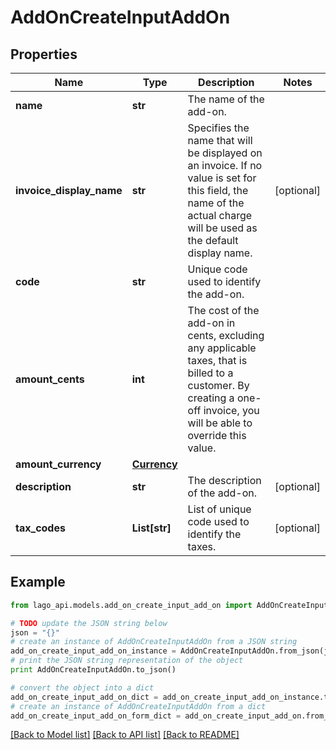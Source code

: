 # AddOnCreateInputAddOn


## Properties

Name | Type | Description | Notes
------------ | ------------- | ------------- | -------------
**name** | **str** | The name of the add-on. | 
**invoice_display_name** | **str** | Specifies the name that will be displayed on an invoice. If no value is set for this field, the name of the actual charge will be used as the default display name. | [optional] 
**code** | **str** | Unique code used to identify the add-on. | 
**amount_cents** | **int** | The cost of the add-on in cents, excluding any applicable taxes, that is billed to a customer. By creating a one-off invoice, you will be able to override this value. | 
**amount_currency** | [**Currency**](Currency.md) |  | 
**description** | **str** | The description of the add-on. | [optional] 
**tax_codes** | **List[str]** | List of unique code used to identify the taxes. | [optional] 

## Example

```python
from lago_api.models.add_on_create_input_add_on import AddOnCreateInputAddOn

# TODO update the JSON string below
json = "{}"
# create an instance of AddOnCreateInputAddOn from a JSON string
add_on_create_input_add_on_instance = AddOnCreateInputAddOn.from_json(json)
# print the JSON string representation of the object
print AddOnCreateInputAddOn.to_json()

# convert the object into a dict
add_on_create_input_add_on_dict = add_on_create_input_add_on_instance.to_dict()
# create an instance of AddOnCreateInputAddOn from a dict
add_on_create_input_add_on_form_dict = add_on_create_input_add_on.from_dict(add_on_create_input_add_on_dict)
```
[[Back to Model list]](../README.md#documentation-for-models) [[Back to API list]](../README.md#documentation-for-api-endpoints) [[Back to README]](../README.md)


